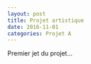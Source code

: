 ```yaml
---
layout: post
title: Projet artistique
date: 2016-11-01
categories: Projet A
---
```


Premier jet du projet...
